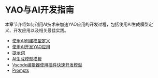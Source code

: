 # YAO与AI开发指南

本章节介绍如何利用AI技术来加速YAO应用的开发过程，包括使用AI生成模型定义、开发应用以及相关最佳实践。

<!-- links begin -->

- [使用AI创建模型定义](使用AI创建模型定义.md)
- [使用AI开发YAO应用](使用AI开发YAO应用.md)
- [提示词](提示词.md)
- [AI生成模型模板](AI生成模型模板.md)
- [Vscode编辑器使用插件快速开发模型](Vscode编辑器使用插件快速开发模型.md)
- [Prompts](Prompts/index)
<!-- links end -->
